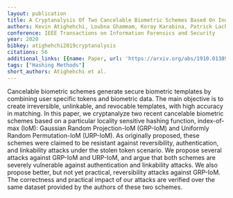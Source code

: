 ```yaml
---
layout: publication
title: A Cryptanalysis Of Two Cancelable Biometric Schemes Based On Index-of-max Hashing
authors: Kevin Atighehchi, Loubna Ghammam, Koray Karabina, Patrick Lacharme
conference: IEEE Transactions on Information Forensics and Security
year: 2020
bibkey: atighehchi2019cryptanalysis
citations: 56
additional_links: [{name: Paper, url: 'https://arxiv.org/abs/1910.01389'}]
tags: ["Hashing Methods"]
short_authors: Atighehchi et al.
---
```

Cancelable biometric schemes generate secure biometric templates by combining
user specific tokens and biometric data. The main objective is to create
irreversible, unlinkable, and revocable templates, with high accuracy in
matching. In this paper, we cryptanalyze two recent cancelable biometric
schemes based on a particular locality sensitive hashing function, index-of-max
(IoM): Gaussian Random Projection-IoM (GRP-IoM) and Uniformly Random
Permutation-IoM (URP-IoM). As originally proposed, these schemes were claimed
to be resistant against reversibility, authentication, and linkability attacks
under the stolen token scenario. We propose several attacks against GRP-IoM and
URP-IoM, and argue that both schemes are severely vulnerable against
authentication and linkability attacks. We also propose better, but not yet
practical, reversibility attacks against GRP-IoM. The correctness and practical
impact of our attacks are verified over the same dataset provided by the
authors of these two schemes.